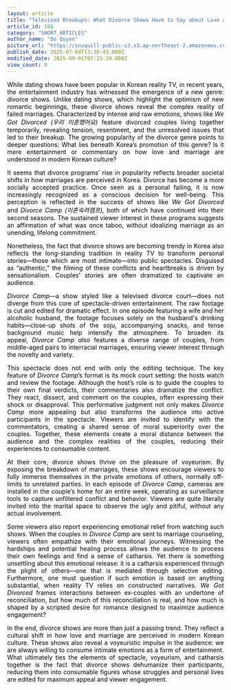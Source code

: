 ```yaml
---
layout: article
title: "Televised Breakups: What Divorce Shows Have to Say about Love as Spectacle"
article_id: 188
category: "SHORT_ARTICLES"
author_name: "Do Quyen"
picture_url: "https://snuquill-public-s3.s3.ap-northeast-2.amazonaws.com/photo/article/e5d017a4-40d7-4c5e-8ce5-c1078a4b8a52.png"
publish_date: 2025-07-04T13:30:43.000Z
modified_date: 2025-09-01T07:25:29.000Z
view_count: 0
---
```


<p style="text-align:justify;"><span style="background-color:transparent;color:#000000;">While dating shows have been popular in Korean reality TV, in recent years, the entertainment industry has witnessed the emergence of a new genre: divorce shows. Unlike dating shows, which highlight the optimism of new romantic beginnings, these divorce shows reveal the complex reality of failed marriages. Characterized by intense and raw emotions, shows like&nbsp;<i>We Got Divorced (우리 이혼했어요)&nbsp;</i>feature divorced couples living together temporarily, revealing tension, resentment, and the unresolved issues that led to their breakup. The growing popularity of the divorce genre points to deeper questions: What lies beneath Korea’s promotion of this genre? Is it mere entertainment or commentary on how love and marriage are understood in modern Korean culture?</span></p><p style="text-align:justify;"><span style="background-color:transparent;color:#000000;">It seems that divorce programs’ rise in popularity reflects broader societal shifts in how marriages are perceived in Korea. Divorce has become a more socially accepted practice. Once seen as a personal failing, it is now increasingly recognized as a conscious decision for well-being. This perception is reflected in the success of shows like&nbsp;<i>We Got Divorced</i> and&nbsp;<i>Divorce Camp (이혼숙려캠프)</i>, both of which have continued into their second seasons. The sustained viewer interest in these programs suggests an affirmation of what was once taboo, without idealizing marriage as an unending, lifelong commitment.&nbsp;</span></p><p style="text-align:justify;"><span style="background-color:transparent;color:#000000;">Nonetheless, the fact that divorce shows are becoming trendy in Korea also reflects the long-standing tradition in reality TV to transform personal stories—those which are most intimate—into public spectacles. Disguised as “authentic,” the filming of these conflicts and heartbreaks is driven by sensationalism. Couples’ stories are often dramatized to captivate an audience.&nbsp;</span></p><p style="text-align:justify;"><span style="background-color:transparent;color:#000000;"><i>Divorce Camp</i>—a show styled like a televised divorce court—does not diverge from this core of spectacle-driven entertainment. The raw footage is cut and edited for dramatic effect. In one episode featuring a wife and her alcoholic husband, the footage focuses solely on the husband's drinking habits—close-up shots of the soju, accompanying snacks, and tense background music help intensify the atmosphere. To broaden its appeal,&nbsp;<i>Divorce Camp also</i> features a diverse range of couples, from middle-aged pairs to interracial marriages, ensuring viewer interest through the novelty and variety.&nbsp;</span></p><p style="text-align:justify;"><span style="background-color:transparent;color:#000000;">This spectacle does not end with only the editing technique. The key feature of&nbsp;<i>Divorce Camp</i>’s format is its mock court setting: the hosts watch and review the footage. Although the host’s role is to guide the couples to their own final verdicts, their commentaries also dramatize the conflict. They react, dissect, and comment on the couples, often expressing their shock or disapproval. This performative judgment not only makes&nbsp;<i>Divorce Camp&nbsp;</i>more appealing but also transforms the audience into active participants in the spectacle. Viewers are invited to identify with the commentators, creating a shared sense of moral superiority over the couples. Together, these elements create a moral distance between the audience and the complex realities of the couples, reducing their experiences to consumable content.&nbsp;</span></p><p style="text-align:justify;"><span style="background-color:transparent;color:#000000;">At their core, divorce shows thrive on the pleasure of voyeurism. By exposing the breakdown of marriages, these shows encourage viewers to fully immerse themselves in the private emotions of others, normally off-limits to unrelated parties. In each episode of&nbsp;<i>Divorce Camp</i>, cameras are installed in the couple’s home for an entire week, operating as surveillance tools to capture unfiltered conflict and behavior. Viewers are quite literally invited into the marital space to observe the ugly and pitiful, without any actual involvement.&nbsp;</span></p><p style="text-align:justify;"><span style="background-color:transparent;color:#000000;">Some viewers also report experiencing emotional relief from watching such shows. When the couples in&nbsp;<i>Divorce Camp</i> are sent to marriage counseling, viewers often empathize with their emotional journeys. Witnessing the hardships and potential healing process allows the audience to process their own feelings and find a sense of catharsis. Yet there is something unsettling about this emotional release: it is a catharsis experienced through the plight of others—one that is mediated through selective editing. Furthermore, one must question if such emotion is based on anything substantial, when reality TV relies on constructed narratives.&nbsp;<i>We Got Divorced</i> frames interactions between ex-couples with an undertone of reconciliation, but how much of this reconciliation is real, and how much is shaped by a scripted desire for romance designed to maximize audience engagement?&nbsp;&nbsp;</span></p><p style="text-align:justify;"><span style="background-color:transparent;color:#000000;">In the end, divorce shows are more than just a passing trend. They reflect a cultural shift in how love and marriage are perceived in modern Korean culture. These shows also reveal a voyeuristic impulse in the audience: we are always willing to consume intimate emotions as a form of entertainment. What ultimately ties the elements of spectacle, voyeurism, and catharsis together is the fact that divorce shows dehumanize their participants, reducing them into consumable figures whose struggles and personal lives are edited for maximum appeal and viewer engagement.&nbsp;</span></p>
